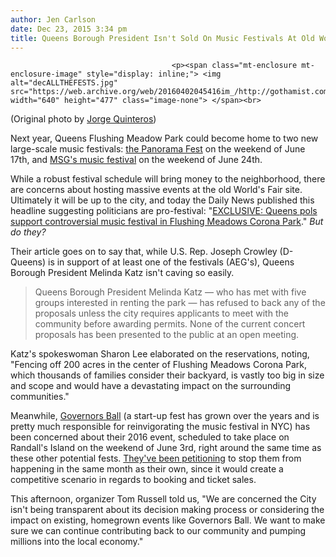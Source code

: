 ```yaml
---
author: Jen Carlson
date: Dec 23, 2015 3:34 pm
title: Queens Borough President Isn't Sold On Music Festivals At Old World's Fair Site
---
```


	
										<p><span class="mt-enclosure mt-enclosure-image" style="display: inline;"> <img alt="decALLTHEFESTS.jpg" src="https://web.archive.org/web/20160402045416im_/http://gothamist.com/attachments/arts_jen/decALLTHEFESTS.jpg" width="640" height="477" class="image-none"> </span><br>
<span class="photo_caption">(Original photo by <a href="https://web.archive.org/web/20160402045416/https://www.flickr.com/photos/jorgeq82/4980409919">Jorge Quinteros</a>)</span></p>

<p>Next year, Queens Flushing Meadow Park could become home to two new large-scale music festivals: <a href="https://web.archive.org/web/20160402045416/http://gothamist.com/2015/09/30/coachella_nyc_panorama.php">the Panorama Fest</a> on the weekend of June 17th, and <a href="https://web.archive.org/web/20160402045416/http://gothamist.com/2015/11/02/msg_fest_queens.php">MSG&apos;s music festival</a> on the weekend of June 24th. </p>

<p>While a robust festival schedule will bring money to the neighborhood, there are concerns about hosting massive events at the old World&apos;s Fair site. Ultimately it will be up to the city, and today the Daily News published this headline suggesting politicians are pro-festival: &quot;<a href="https://web.archive.org/web/20160402045416/http://www.nydailynews.com/news/politics/queens-pols-support-controversial-coachella-like-music-fair-article-1.2474574">EXCLUSIVE: Queens pols support controversial music festival in Flushing Meadows Corona Park</a>.&quot; <em>But do they?</em></p>

<p>Their article goes on to say that, while U.S. Rep. Joseph Crowley (D-Queens) is in support of at least one of the festivals (AEG&apos;s), Queens Borough President Melinda Katz isn&apos;t caving so easily.</p><blockquote>Queens Borough President Melinda Katz &#x2014; who has met with five groups interested in renting the park &#x2014; has refused to back any of the proposals unless the city requires applicants to meet with the community before awarding permits. None of the current concert proposals has been presented to the public at an open meeting.</blockquote>Katz&apos;s spokeswoman Sharon Lee elaborated on the reservations, noting, &quot;Fencing off 200 acres in the center of Flushing Meadows Corona Park, which thousands of families consider their backyard, is vastly too big in size and scope and would have a devastating impact on the surrounding communities.&quot;<p></p>

<p>Meanwhile, <a href="https://web.archive.org/web/20160402045416/http://gothamist.com/tags/governorsball">Governors Ball</a> (a start-up fest has grown over the years and is pretty much responsible for reinvigorating the music festival in NYC) has been concerned about their 2016 event, scheduled to take place on Randall&apos;s Island on the weekend of June 3rd, right around the same time as these other potential fests. <a href="https://web.archive.org/web/20160402045416/http://gothamist.com/2015/10/16/governors_ball_vs_aeg_live.php">They&apos;ve been petitioning</a> to stop them from happening in the same month as their own, since it would create a competitive scenario in regards to booking and ticket sales.</p>

<p>This afternoon, organizer Tom Russell told us, &quot;We are concerned the City isn&apos;t being transparent about its decision making process or considering the impact on existing, homegrown events like Governors Ball. We want to make sure we can continue contributing back to our community and pumping millions into the local economy.&quot;</p>					
										
									
				